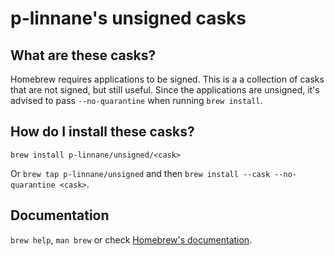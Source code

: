 # p-linnane's unsigned casks

## What are these casks?

Homebrew requires applications to be signed. This is a a collection of casks that are not signed, but still useful. Since the applications are unsigned, it's advised to pass `--no-quarantine` when running `brew install`.

## How do I install these casks?

`brew install p-linnane/unsigned/<cask>`

Or `brew tap p-linnane/unsigned` and then `brew install --cask --no-quarantine <cask>`.

## Documentation

`brew help`, `man brew` or check [Homebrew's documentation](https://docs.brew.sh).
